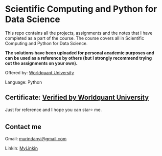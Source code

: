 # Scientific Computing and Python for Data Science
This repo contains all the projects, assignments and the notes that I have completed as a part of the course. The course covers all in Scientific Computing and Python for Data Science. 

**The solutions have been uploaded for personal academic purposes and can be used as a reference by others (but I strongly recommend trying out the assignments on your own).**

Offered by: [Worldquant University](https://wqu-apply.thedataincubator.com/)

Language: Python

## Certificate:  [Verified by Worldquant University ](https://wqu.thedataincubator.com/certificate/6315988161134592)


Just for reference and I hope you can star⭐ me.
  
## Contact me
  
  Gmail: murindanyi@gmail.com
  
  Linkin: [MyLinkin](https://www.linkedin.com/in/murindanyi-sudi-aa8793150/)
